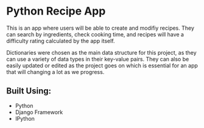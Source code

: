 # Python Recipe App

This is an app where users will be able to create and modifiy recipes. They can search by ingredients, check cooking time, and recipes will have a difficulty rating calculated by the app itself.

Dictionaries were chosen as the main data structure for this project, as they can use a variety of data types in their key-value pairs. They can also be easily updated or edited as the project goes on which is essential for an app that will changing a lot as we progress.

## Built Using:

- Python
- Django Framework
- IPython


